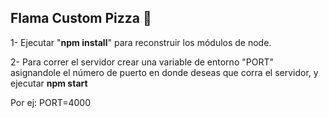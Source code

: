 ## Flama Custom Pizza :pizza:


1- Ejecutar "**npm install**" para reconstruir los módulos de node.

2- Para correr el servidor crear una variable de entorno "PORT" asignandole el número de puerto en donde deseas que corra el servidor, y ejecutar **npm start**

Por ej: PORT=4000


